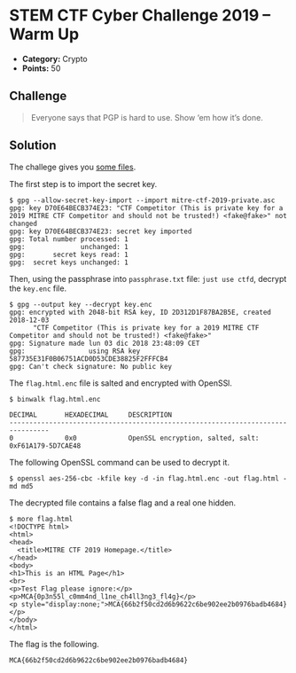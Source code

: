 # STEM CTF Cyber Challenge 2019 – Warm Up

* **Category:** Crypto
* **Points:** 50

## Challenge

> Everyone says that PGP is hard to use. Show ‘em how it’s done.

## Solution

The challege gives you [some files](warm-up.zip).

The first step is to import the secret key.

```
$ gpg --allow-secret-key-import --import mitre-ctf-2019-private.asc
gpg: key D70E64BECB374E23: "CTF Competitor (This is private key for a 2019 MITRE CTF Competitor and should not be trusted!) <fake@fake>" not changed
gpg: key D70E64BECB374E23: secret key imported
gpg: Total number processed: 1
gpg:              unchanged: 1
gpg:       secret keys read: 1
gpg:  secret keys unchanged: 1
```

Then, using the passphrase into `passphrase.txt` file: `just use ctfd`, decrypt the `key.enc` file.

```
$ gpg --output key --decrypt key.enc
gpg: encrypted with 2048-bit RSA key, ID 2D312D1F87BA2B5E, created 2018-12-03
      "CTF Competitor (This is private key for a 2019 MITRE CTF Competitor and should not be trusted!) <fake@fake>"
gpg: Signature made lun 03 dic 2018 23:48:09 CET
gpg:                using RSA key 587735E31F0B06751ACD0D53CDE38825F2FFFCB4
gpg: Can't check signature: No public key
```

The `flag.html.enc` file is salted and encrypted with OpenSSl.

```
$ binwalk flag.html.enc

DECIMAL       HEXADECIMAL     DESCRIPTION
--------------------------------------------------------------------------------
0             0x0             OpenSSL encryption, salted, salt: 0xF61A179-5D7CAE48
```

The following OpenSSL command can be used to decrypt it.

```
$ openssl aes-256-cbc -kfile key -d -in flag.html.enc -out flag.html -md md5
```

The decrypted file contains a false flag and a real one hidden.

```
$ more flag.html
<!DOCTYPE html>
<html>
<head>
  <title>MITRE CTF 2019 Homepage.</title>
</head>
<body>
<h1>This is an HTML Page</h1>
<br>
<p>Test Flag please ignore:</p>
<p>MCA{0p3n55l_c0mm4nd_l1ne_ch4ll3ng3_fl4g}</p>
<p style="display:none;">MCA{66b2f50cd2d6b9622c6be902ee2b0976badb4684}</p>
</body>
</html>
```

The flag is the following.

```
MCA{66b2f50cd2d6b9622c6be902ee2b0976badb4684}
```
